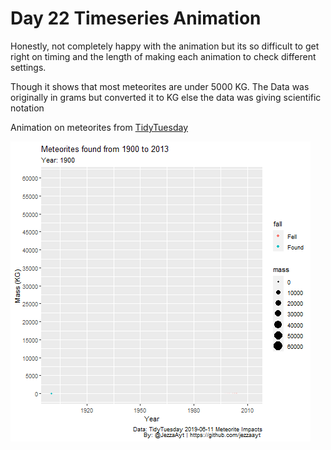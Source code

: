 # Day 22 Timeseries Animation

Honestly, not completely happy with the animation but its so difficult to get right on timing and the length of making each animation to check different settings.

Though it shows that most meteorites are under 5000 KG. The Data was originally in grams but converted it to KG else the data was giving scientific notation 

Animation on meteorites from [TidyTuesday](https://github.com/rfordatascience/tidytuesday/tree/master/data/2019/2019-06-11)

![](https://github.com/jezzaayt/30DayChartChallenge/blob/main/day%2022/meteorites.gif)
